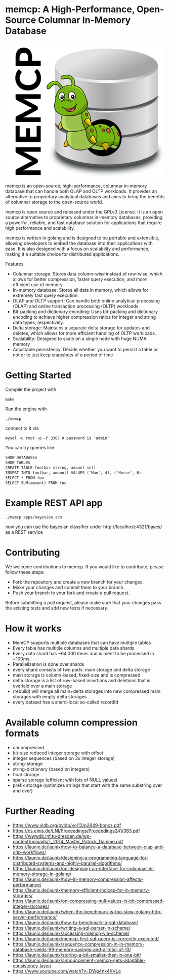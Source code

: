 # memcp: A High-Performance, Open-Source Columnar In-Memory Database

![memcp >](assets/memcp-logo.svg?raw=true)

memcp is an open-source, high-performance, columnar in-memory database that can handle both OLAP and OLTP workloads. It provides an alternative to proprietary analytical databases and aims to bring the benefits of columnar storage to the open-source world.

memcp is open source and released under the GPLv3 License. It is an open source alternative to proprietary columnar in-memory databases, providing a powerful, reliable, and fast database solution for applications that require high performance and scalability.

memcp is written in golang and is designed to be portable and extensible, allowing developers to embed the database into their applications with ease. It is also designed with a focus on scalability and performance, making it a suitable choice for distributed applications.

Features
- Columnar storage: Stores data column-wise instead of row-wise, which allows for better compression, faster query execution, and more efficient use of memory.
- In-memory database: Stores all data in memory, which allows for extremely fast query execution.
- OLAP and OLTP support: Can handle both online analytical processing (OLAP) and online transaction processing (OLTP) workloads.
- Bit-packing and dictionary encoding: Uses bit-packing and dictionary encoding to achieve higher compression ratios for integer and string data types, respectively.
- Delta storage: Maintains a separate delta storage for updates and deletes, which allows for more efficient handling of OLTP workloads.
- Scalability: Designed to scale on a single node with huge NUMA memory
- Adjustable persistency: Decide whether you want to persist a table or not or to just keep snapshots of a period of time

# Getting Started

Compile the project with

```
make
```

Run the engine with

```
./memcp
```

connect to it via

```
mysql -u root -p -P 3307 # password is 'admin'
```

You can try queries like:
```
SHOW DATABASES
SHOW TABLES
CREATE TABLE foo(bar string, amount int)
INSERT INTO foo(bar, amount) VALUES ('Man', 4), ('Horse', 6)
SELECT * FROM foo
SELECT SUM(amount) FROM foo
```

# Example REST API app

```
./memcp apps/bayesian.scm
```

now you can use the bayesian classifier under http://localhost:4321/bayes/ as a REST service

# Contributing

We welcome contributions to memcp. If you would like to contribute, please follow these steps:

- Fork the repository and create a new branch for your changes.
- Make your changes and commit them to your branch.
- Push your branch to your fork and create a pull request.

Before submitting a pull request, please make sure that your changes pass the existing tests and add new tests if necessary.

# How it works

- MemCP supports multiple databases that can have multiple tables
- Every table has multiple columns and multiple data shards
- Every data shard has ~64,000 items and is ment to be processed in ~100ms
- Parallelization is done over shards
- every shard consists of two parts: main storage and delta storage
- main storage is column-based, fixed-size and is compressed
- delta storage is a list of row-based insertions and deletions that is overlaid over a main storage
- (rebuild) will merge all main+delta storages into new compressed main storages with empty delta storages
- every dataset has a shard-local so-called recordId

# Available column compression formats

- uncompressed
- bit-size reduced integer storage with offset
- integer sequences (based on 3x integer storage)
- string-storage
- string-dictionary (based on integers)
- float storage
- sparse storage (efficient with lots of NULL values)
- prefix storage (optimizes strings that start with the same substring over and over)

# Further Reading

- https://www.vldb.org/pvldb/vol13/p2649-boncz.pdf
- https://cs.emis.de/LNI/Proceedings/Proceedings241/383.pdf
- https://wwwdb.inf.tu-dresden.de/wp-content/uploads/T_2014_Master_Patrick_Damme.pdf
- https://launix.de/launix/how-to-balance-a-database-between-olap-and-oltp-workflows/
- https://launix.de/launix/designing-a-programming-language-for-distributed-systems-and-highly-parallel-algorithms/
- https://launix.de/launix/on-designing-an-interface-for-columnar-in-memory-storage-in-golang/
- https://launix.de/launix/how-in-memory-compression-affects-performance/
- https://launix.de/launix/memory-efficient-indices-for-in-memory-storages/
- https://launix.de/launix/on-compressing-null-values-in-bit-compressed-integer-storages/
- https://launix.de/launix/when-the-benchmark-is-too-slow-golang-http-server-performance/
- https://launix.de/launix/how-to-benchmark-a-sql-database/
- https://launix.de/launix/writing-a-sql-parser-in-scheme/
- https://launix.de/launix/accessing-memcp-via-scheme/
- https://launix.de/launix/memcp-first-sql-query-is-correctly-executed/
- https://launix.de/launix/sequence-compression-in-in-memory-database-yields-99-memory-savings-and-a-total-of-13/
- https://launix.de/launix/storing-a-bit-smaller-than-in-one-bit/
- https://launix.de/launix/announcement-memcp-gets-adaptible-consistency-layer/
- https://www.youtube.com/watch?v=DWg4nx4KVLo

